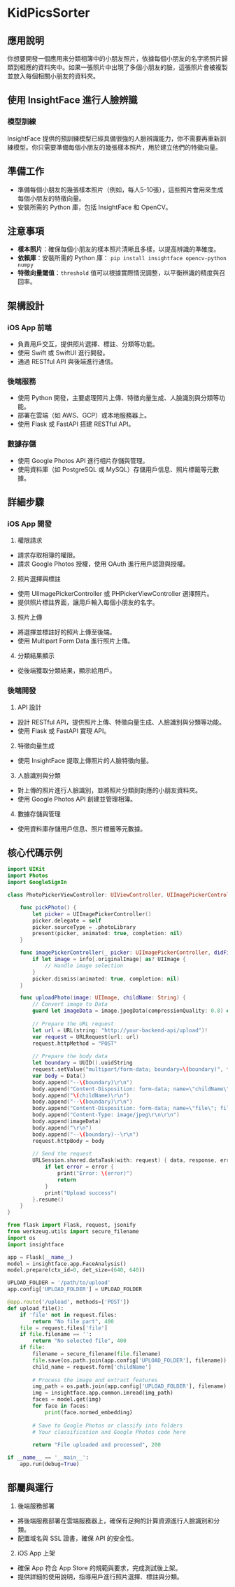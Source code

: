# KidPicsSorter

## 應用說明
你想要開發一個應用來分類相簿中的小朋友照片，依據每個小朋友的名字將照片歸類到相應的資料夾中。如果一張照片中出現了多個小朋友的臉，這張照片會被複製並放入每個相關小朋友的資料夾。

## 使用 InsightFace 進行人臉辨識

### 模型訓練
InsightFace 提供的預訓練模型已經具備很強的人臉辨識能力，你不需要再重新訓練模型。你只需要準備每個小朋友的幾張樣本照片，用於建立他們的特徵向量。

## 準備工作

- 準備每個小朋友的幾張樣本照片（例如，每人5-10張），這些照片會用來生成每個小朋友的特徵向量。
- 安裝所需的 Python 庫，包括 InsightFace 和 OpenCV。

## 注意事項

- **樣本照片**：確保每個小朋友的樣本照片清晰且多樣，以提高辨識的準確度。
- **依賴庫**：安裝所需的 Python 庫：
`pip install insightface opencv-python numpy`
- **特徵向量閾值**：`threshold` 值可以根據實際情況調整，以平衡辨識的精度與召回率。


## 架構設計

### iOS App 前端
- 負責用戶交互，提供照片選擇、標註、分類等功能。
- 使用 Swift 或 SwiftUI 進行開發。
- 通過 RESTful API 與後端進行通信。

### 後端服務
- 使用 Python 開發，主要處理照片上傳、特徵向量生成、人臉識別與分類等功能。
- 部署在雲端（如 AWS、GCP）或本地服務器上。
- 使用 Flask 或 FastAPI 搭建 RESTful API。

### 數據存儲
- 使用 Google Photos API 進行相片存儲與管理。
- 使用資料庫（如 PostgreSQL 或 MySQL）存儲用戶信息、照片標籤等元數據。

## 詳細步驟

### iOS App 開發
1. 權限請求
- 請求存取相簿的權限。
- 請求 Google Photos 授權，使用 OAuth 進行用戶認證與授權。

2. 照片選擇與標註
- 使用 UIImagePickerController 或 PHPickerViewController 選擇照片。
- 提供照片標註界面，讓用戶輸入每個小朋友的名字。

3. 照片上傳
- 將選擇並標註好的照片上傳至後端。
- 使用 Multipart Form Data 進行照片上傳。

4. 分類結果顯示
- 從後端獲取分類結果，顯示給用戶。

### 後端開發
1. API 設計
- 設計 RESTful API，提供照片上傳、特徵向量生成、人臉識別與分類等功能。
- 使用 Flask 或 FastAPI 實現 API。

2. 特徵向量生成
- 使用 InsightFace 提取上傳照片的人臉特徵向量。

3. 人臉識別與分類
- 對上傳的照片進行人臉識別，並將照片分類到對應的小朋友資料夾。
- 使用 Google Photos API 創建並管理相簿。

4. 數據存儲與管理
- 使用資料庫存儲用戶信息、照片標籤等元數據。

## 核心代碼示例

```swift
import UIKit
import Photos
import GoogleSignIn

class PhotoPickerViewController: UIViewController, UIImagePickerControllerDelegate, UINavigationControllerDelegate {

    func pickPhoto() {
        let picker = UIImagePickerController()
        picker.delegate = self
        picker.sourceType = .photoLibrary
        present(picker, animated: true, completion: nil)
    }

    func imagePickerController(_ picker: UIImagePickerController, didFinishPickingMediaWithInfo info: [UIImagePickerController.InfoKey : Any]) {
        if let image = info[.originalImage] as? UIImage {
            // Handle image selection
        }
        picker.dismiss(animated: true, completion: nil)
    }

    func uploadPhoto(image: UIImage, childName: String) {
        // Convert image to Data
        guard let imageData = image.jpegData(compressionQuality: 0.8) else { return }
        
        // Prepare the URL request
        let url = URL(string: "http://your-backend-api/upload")!
        var request = URLRequest(url: url)
        request.httpMethod = "POST"
        
        // Prepare the body data
        let boundary = UUID().uuidString
        request.setValue("multipart/form-data; boundary=\(boundary)", forHTTPHeaderField: "Content-Type")
        var body = Data()
        body.append("--\(boundary)\r\n")
        body.append("Content-Disposition: form-data; name=\"childName\"\r\n\r\n")
        body.append("\(childName)\r\n")
        body.append("--\(boundary)\r\n")
        body.append("Content-Disposition: form-data; name=\"file\"; filename=\"photo.jpg\"\r\n")
        body.append("Content-Type: image/jpeg\r\n\r\n")
        body.append(imageData)
        body.append("\r\n")
        body.append("--\(boundary)--\r\n")
        request.httpBody = body
        
        // Send the request
        URLSession.shared.dataTask(with: request) { data, response, error in
            if let error = error {
                print("Error: \(error)")
                return
            }
            print("Upload success")
        }.resume()
    }
}
```

```python
from flask import Flask, request, jsonify
from werkzeug.utils import secure_filename
import os
import insightface

app = Flask(__name__)
model = insightface.app.FaceAnalysis()
model.prepare(ctx_id=0, det_size=(640, 640))

UPLOAD_FOLDER = '/path/to/upload'
app.config['UPLOAD_FOLDER'] = UPLOAD_FOLDER

@app.route('/upload', methods=['POST'])
def upload_file():
    if 'file' not in request.files:
        return "No file part", 400
    file = request.files['file']
    if file.filename == '':
        return "No selected file", 400
    if file:
        filename = secure_filename(file.filename)
        file.save(os.path.join(app.config['UPLOAD_FOLDER'], filename))
        child_name = request.form['childName']
        
        # Process the image and extract features
        img_path = os.path.join(app.config['UPLOAD_FOLDER'], filename)
        img = insightface.app.common.imread(img_path)
        faces = model.get(img)
        for face in faces:
            print(face.normed_embedding)
        
        # Save to Google Photos or classify into folders
        # Your classification and Google Photos code here
        
        return "File uploaded and processed", 200

if __name__ == '__main__':
    app.run(debug=True)

```

## 部屬與運行
1. 後端服務部署
- 將後端服務部署在雲端服務器上，確保有足夠的計算資源進行人臉識別和分類。
- 配置域名與 SSL 證書，確保 API 的安全性。

2. iOS App 上架
- 確保 App 符合 App Store 的規範與要求，完成測試後上架。
- 提供詳細的使用說明，指導用戶進行照片選擇、標註與分類。